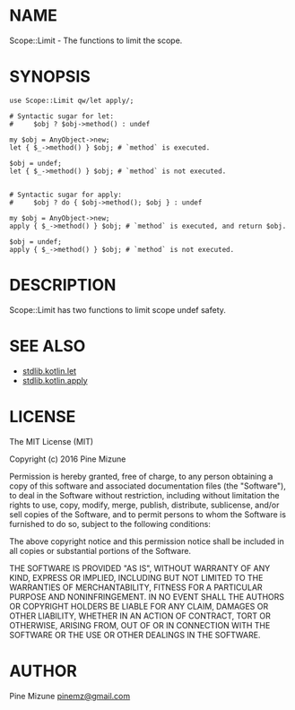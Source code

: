 
# NAME

Scope::Limit - The functions to limit the scope.

# SYNOPSIS

    use Scope::Limit qw/let apply/;

    # Syntactic sugar for let:
    #     $obj ? $obj->method() : undef

    my $obj = AnyObject->new;
    let { $_->method() } $obj; # `method` is executed.

    $obj = undef;
    let { $_->method() } $obj; # `method` is not executed.


    # Syntactic sugar for apply:
    #     $obj ? do { $obj->method(); $obj } : undef

    my $obj = AnyObject->new;
    apply { $_->method() } $obj; # `method` is executed, and return $obj.

    $obj = undef;
    apply { $_->method() } $obj; # `method` is not executed.

# DESCRIPTION

Scope::Limit has two functions to limit scope undef safety.

# SEE ALSO

- [stdlib.kotlin.let](https://kotlinlang.org/api/latest/jvm/stdlib/kotlin/let.html)
- [stdlib.kotlin.apply](https://kotlinlang.org/api/latest/jvm/stdlib/kotlin/apply.html)

# LICENSE

The MIT License (MIT)

Copyright (c) 2016 Pine Mizune

Permission is hereby granted, free of charge, to any person obtaining a copy
of this software and associated documentation files (the "Software"), to deal
in the Software without restriction, including without limitation the rights
to use, copy, modify, merge, publish, distribute, sublicense, and/or sell
copies of the Software, and to permit persons to whom the Software is
furnished to do so, subject to the following conditions:

The above copyright notice and this permission notice shall be included in
all copies or substantial portions of the Software.

THE SOFTWARE IS PROVIDED "AS IS", WITHOUT WARRANTY OF ANY KIND, EXPRESS OR
IMPLIED, INCLUDING BUT NOT LIMITED TO THE WARRANTIES OF MERCHANTABILITY,
FITNESS FOR A PARTICULAR PURPOSE AND NONINFRINGEMENT. IN NO EVENT SHALL THE
AUTHORS OR COPYRIGHT HOLDERS BE LIABLE FOR ANY CLAIM, DAMAGES OR OTHER
LIABILITY, WHETHER IN AN ACTION OF CONTRACT, TORT OR OTHERWISE, ARISING FROM,
OUT OF OR IN CONNECTION WITH THE SOFTWARE OR THE USE OR OTHER DEALINGS IN
THE SOFTWARE.

# AUTHOR

Pine Mizune <pinemz@gmail.com>
